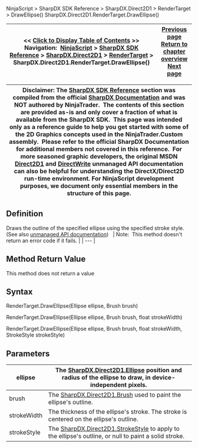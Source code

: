 ﻿
NinjaScript \> SharpDX SDK Reference \> SharpDX.Direct2D1 \> RenderTarget \> DrawEllipse()
SharpDX.Direct2D1\.RenderTarget.DrawEllipse()

| \<\< [Click to Display Table of Contents](sharpdx_direct2d1_rendertarget_drawellipse.md) \>\> **Navigation:**     [NinjaScript](ninjascript-1.md) \> [SharpDX SDK Reference](sharpdx_sdk_reference-1.md) \> [SharpDX.Direct2D1](sharpdx_direct2d1-1.md) \> [RenderTarget](sharpdx_direct2d1_rendertarget-1.md) \> SharpDX.Direct2D1\.RenderTarget.DrawEllipse() | [Previous page](sharpdx_direct2d1_rendertarget_antialiasmode-1.md) [Return to chapter overview](sharpdx_direct2d1_rendertarget-1.md) [Next page](sharpdx_direct2d1_rendertarget_drawgeometry-1.md) |
| --- | --- |

| Disclaimer: The [SharpDX SDK Reference](sharpdx_sdk_reference-1.md) section was compiled from the official [SharpDX Documentation](http://sharpdx.org/) and was NOT authored by NinjaTrader.  The contents of this section are provided as\-is and only cover a fraction of what is available from the SharpDX SDK.  This page was intended only as a reference guide to help you get started with some of the 2D Graphics concepts used in the NinjaTrader.Custom assembly.  Please refer to the official SharpDX Documentation for additional members not covered in this reference.  For more seasoned graphic developers, the original MSDN [Direct2D1](https://msdn.microsoft.com/en-us/library/windows/desktop/dd370990.aspx) and [DirectWrite](https://msdn.microsoft.com/en-us/library/windows/desktop/dd368038.aspx) unmanaged API documentation can also be helpful for understanding the DirectX/Direct2D run\-time environment. For NinjaScript development purposes, we document only essential members in the structure of this page. |
| --- |

## Definition
Draws the outline of the specified ellipse using the specified stroke style.
(See also [unmanaged API documentation](http://msdn.microsoft.com/en-us/library/dd371886.aspx))
 
| Note:  This method doesn't return an error code if it fails. |
| --- |

## Method Return Value
This method does not return a value
 
## Syntax
RenderTarget.DrawEllipse(Ellipse ellipse, Brush brush)  

RenderTarget.DrawEllipse(Ellipse ellipse, Brush brush, float strokeWidth)  

RenderTarget.DrawEllipse(Ellipse ellipse, Brush brush, float strokeWidth, StrokeStyle strokeStyle)
## Parameters
| ellipse | The [SharpDX.Direct2D1\.Ellipse](sharpdx_direct2d1_ellipse-1.md) position and radius of the ellipse to draw, in device\-independent pixels. |
| --- | --- |
| brush | The [SharpDX.Direct2D1\.Brush](sharpdx_direct2d1_brush-1.md) used to paint the ellipse's outline. |
| strokeWidth | The thickness of the ellipse's stroke. The stroke is centered on the ellipse's outline. |
| strokeStyle | The [SharpDX.Direct2D1\.StrokeStyle](sharpdx_direct2d1_strokestyle-1.md) to apply to the ellipse's outline, or null to paint a solid stroke. |

